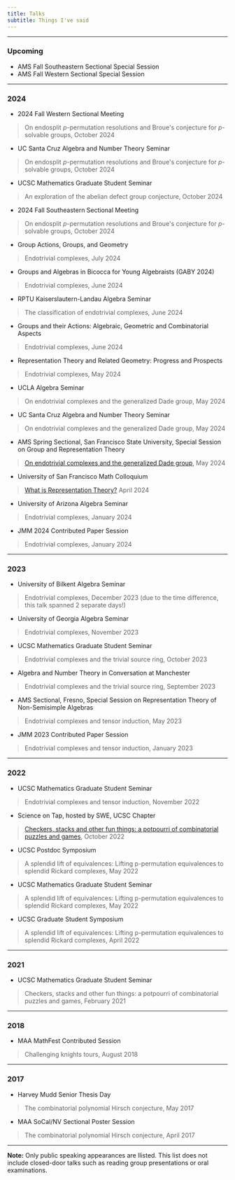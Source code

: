 ```yaml
---
title: Talks
subtitle: Things I've said
---
```


---

### Upcoming

- AMS Fall Southeastern Sectional Special Session
- AMS Fall Western Sectional Special Session
  
---

### 2024

- 2024 Fall Western Sectional Meeting
> On endosplit $p$-permutation resolutions and Broue's conjecture for $p$-solvable groups, October 2024
- UC Santa Cruz Algebra and Number Theory Seminar
> On endosplit $p$-permutation resolutions and Broue's conjecture for $p$-solvable groups, October 2024
- UCSC Mathematics Graduate Student Seminar
> An exploration of the abelian defect group conjecture, October 2024
- 2024 Fall Southeastern Sectional Meeting
> On endosplit $p$-permutation resolutions and Broue's conjecture for $p$-solvable groups, October 2024
- Group Actions, Groups, and Geometry
> Endotrivial complexes, July 2024
- Groups and Algebras in Bicocca for Young Algebraists (GABY 2024)
> Endotrivial complexes, June 2024
- RPTU Kaiserslautern-Landau Algebra Seminar
> The classification of endotrivial complexes, June 2024
- Groups and their Actions: Algebraic, Geometric and Combinatorial Aspects
> Endotrivial complexes, June 2024
- Representation Theory and Related Geometry: Progress and Prospects
> Endotrivial complexes, May 2024
- UCLA Algebra Seminar
> On endotrivial complexes and the generalized Dade group, May 2024
- UC Santa Cruz Algebra and Number Theory Seminar
> On endotrivial complexes and the generalized Dade group, May 2024
- AMS Spring Sectional, San Francisco State University, Special Session on Group and Representation Theory
> [On endotrivial complexes and the generalized Dade group](https://redrot.github.io/assets/pdf/Spring_sectional_2024-3.pdf), May 2024
- University of San Francisco Math Colloquium
> [What is Representation Theory?](https://redrot.github.io/assets/pdf/USF_Talk-2.pdf) April 2024
- University of Arizona Algebra Seminar
> Endotrivial complexes, January 2024
- JMM 2024 Contributed Paper Session
> Endotrivial complexes, January 2024

---

### 2023

- University of Bilkent Algebra Seminar
> Endotrivial complexes, December 2023 (due to the time difference, this talk spanned 2 separate days!)
- University of Georgia Algebra Seminar
> Endotrivial complexes, November 2023
- UCSC Mathematics Graduate Student Seminar
> Endotrivial complexes and the trivial source ring, October 2023
- Algebra and Number Theory in Conversation at Manchester
> Endotrivial complexes and the trivial source ring, September 2023
- AMS Sectional, Fresno, Special Session on Representation Theory of Non-Semisimple Algebras 
> Endotrivial complexes and tensor induction, May 2023
- JMM 2023 Contributed Paper Session
> Endotrivial complexes and tensor induction, January 2023

---

### 2022

- UCSC Mathematics Graduate Student Seminar
> Endotrivial complexes and tensor induction, November 2022
- Science on Tap, hosted by SWE, UCSC Chapter
> [Checkers, stacks and other fun things: a potpourri of combinatorial puzzles and games](https://redrot.github.io/assets/pdf/Science_on_Tap_talk.pdf), October 2022
- UCSC Postdoc Symposium
> A splendid lift of equivalences: Lifting p-permutation equivalences to splendid Rickard complexes, May 2022
- UCSC Mathematics Graduate Student Seminar
> A splendid lift of equivalences: Lifting p-permutation equivalences to splendid Rickard complexes, May 2022
- UCSC Graduate Student Symposium
> A splendid lift of equivalences: Lifting p-permutation equivalences to splendid Rickard complexes, April 2022

---

### 2021

- UCSC Mathematics Graduate Student Seminar
> Checkers, stacks and other fun things: a potpourri of combinatorial puzzles and games, February 2021
 
---

### 2018

- MAA MathFest Contributed Session
> Challenging knights tours, August 2018

---

### 2017

- Harvey Mudd Senior Thesis Day
> The combinatorial polynomial Hirsch conjecture, May 2017
- MAA SoCal/NV Sectional Poster Session
> The combinatorial polynomial Hirsch conjecture, April 2017

---

**Note:** Only public speaking appearances are llisted. This list does not include closed-door talks such as reading group presentations or oral examinations. 
